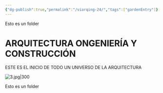 ```yaml
---
{"dg-publish":true,"permalink":"/viarqing-24/","tags":["gardenEntry"]}
---
```





<div class="transclusion internal-embed is-loaded"><div class="markdown-embed">



Esto es un folder

</div></div>


# ARQUITECTURA ONGENIERÍA Y CONSTRUCCIÓN

ESTE ES EL INICIO DE TODO UN UNIVERSO DE LA ARQUITECTURA




![3.jpg|300](/img/user/3.jpg)




<div class="transclusion internal-embed is-loaded"><div class="markdown-embed">



Esto es un folder

</div></div>

